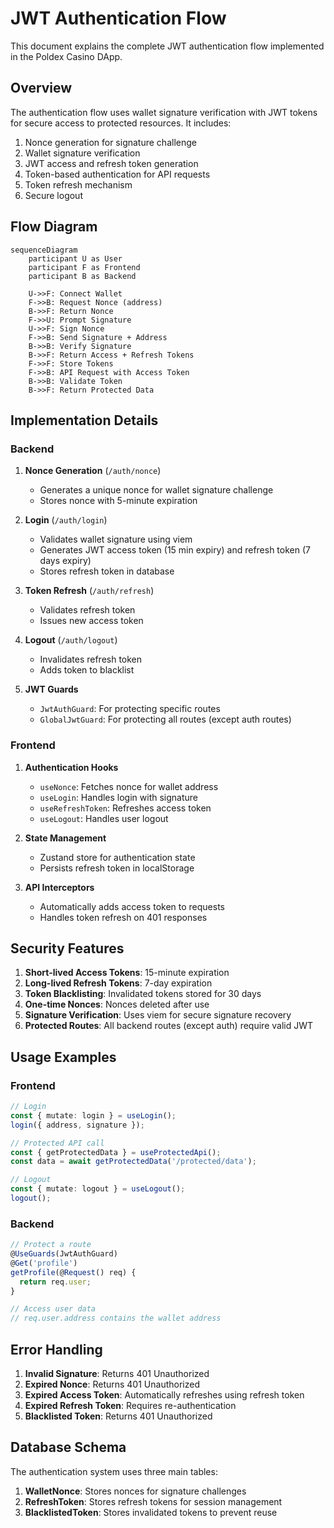 # JWT Authentication Flow

This document explains the complete JWT authentication flow implemented in the Poldex Casino DApp.

## Overview

The authentication flow uses wallet signature verification with JWT tokens for secure access to protected resources. It includes:

1. Nonce generation for signature challenge
2. Wallet signature verification
3. JWT access and refresh token generation
4. Token-based authentication for API requests
5. Token refresh mechanism
6. Secure logout

## Flow Diagram

```mermaid
sequenceDiagram
    participant U as User
    participant F as Frontend
    participant B as Backend

    U->>F: Connect Wallet
    F->>B: Request Nonce (address)
    B->>F: Return Nonce
    F->>U: Prompt Signature
    U->>F: Sign Nonce
    F->>B: Send Signature + Address
    B->>B: Verify Signature
    B->>F: Return Access + Refresh Tokens
    F->>F: Store Tokens
    F->>B: API Request with Access Token
    B->>B: Validate Token
    B->>F: Return Protected Data
```

## Implementation Details

### Backend

1. **Nonce Generation** (`/auth/nonce`)
   - Generates a unique nonce for wallet signature challenge
   - Stores nonce with 5-minute expiration

2. **Login** (`/auth/login`)
   - Validates wallet signature using viem
   - Generates JWT access token (15 min expiry) and refresh token (7 days expiry)
   - Stores refresh token in database

3. **Token Refresh** (`/auth/refresh`)
   - Validates refresh token
   - Issues new access token

4. **Logout** (`/auth/logout`)
   - Invalidates refresh token
   - Adds token to blacklist

5. **JWT Guards**
   - `JwtAuthGuard`: For protecting specific routes
   - `GlobalJwtGuard`: For protecting all routes (except auth routes)

### Frontend

1. **Authentication Hooks**
   - `useNonce`: Fetches nonce for wallet address
   - `useLogin`: Handles login with signature
   - `useRefreshToken`: Refreshes access token
   - `useLogout`: Handles user logout

2. **State Management**
   - Zustand store for authentication state
   - Persists refresh token in localStorage

3. **API Interceptors**
   - Automatically adds access token to requests
   - Handles token refresh on 401 responses

## Security Features

1. **Short-lived Access Tokens**: 15-minute expiration
2. **Long-lived Refresh Tokens**: 7-day expiration
3. **Token Blacklisting**: Invalidated tokens stored for 30 days
4. **One-time Nonces**: Nonces deleted after use
5. **Signature Verification**: Uses viem for secure signature recovery
6. **Protected Routes**: All backend routes (except auth) require valid JWT

## Usage Examples

### Frontend

```typescript
// Login
const { mutate: login } = useLogin();
login({ address, signature });

// Protected API call
const { getProtectedData } = useProtectedApi();
const data = await getProtectedData('/protected/data');

// Logout
const { mutate: logout } = useLogout();
logout();
```

### Backend

```typescript
// Protect a route
@UseGuards(JwtAuthGuard)
@Get('profile')
getProfile(@Request() req) {
  return req.user;
}

// Access user data
// req.user.address contains the wallet address
```

## Error Handling

1. **Invalid Signature**: Returns 401 Unauthorized
2. **Expired Nonce**: Returns 401 Unauthorized
3. **Expired Access Token**: Automatically refreshes using refresh token
4. **Expired Refresh Token**: Requires re-authentication
5. **Blacklisted Token**: Returns 401 Unauthorized

## Database Schema

The authentication system uses three main tables:

1. **WalletNonce**: Stores nonces for signature challenges
2. **RefreshToken**: Stores refresh tokens for session management
3. **BlacklistedToken**: Stores invalidated tokens to prevent reuse